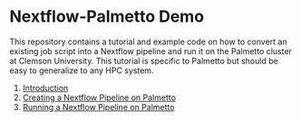 # Nextflow-Palmetto Demo

This repository contains a tutorial and example code on how to convert an existing job script into a Nextflow pipeline and run it on the Palmetto cluster at Clemson University. This tutorial is specific to Palmetto but should be easy to generalize to any HPC system.

1. [Introduction](01-introduction.md)
2. [Creating a Nextflow Pipeline on Palmetto](02-create.md)
3. [Running a Nextflow Pipeline on Palmetto](03-run.md)